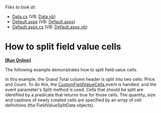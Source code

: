 <!-- default file list -->
*Files to look at*:

* [Data.cs](./CS/ASPxPivotGrid_SplittingCells/Data.cs) (VB: [Data.vb](./VB/ASPxPivotGrid_SplittingCells/Data.vb))
* [Default.aspx](./CS/ASPxPivotGrid_SplittingCells/Default.aspx) (VB: [Default.aspx](./VB/ASPxPivotGrid_SplittingCells/Default.aspx))
* [Default.aspx.cs](./CS/ASPxPivotGrid_SplittingCells/Default.aspx.cs) (VB: [Default.aspx.vb](./VB/ASPxPivotGrid_SplittingCells/Default.aspx.vb))
<!-- default file list end -->
# How to split field value cells
<!-- run online -->
**[[Run Online]](https://codecentral.devexpress.com/e2762/)**
<!-- run online end -->


<p>The following example demonstrates how to split field value cells.</p>
<p>In this example, the Grand Total column header is split into two cells: Price and Count. To do this, the <a href="https://documentation.devexpress.com/#AspNet/DevExpressWebASPxPivotGridASPxPivotGrid_CustomFieldValueCellstopic">CustomFieldValueCells </a>event is handled, and the event parameter's Split method is used. Cells that should be split are identified by a predicate that returns true for those cells. The quantity, size and captions of newly created cells are specified by an array of cell definitions (the FieldValueSplitData objects).</p>

<br/>



